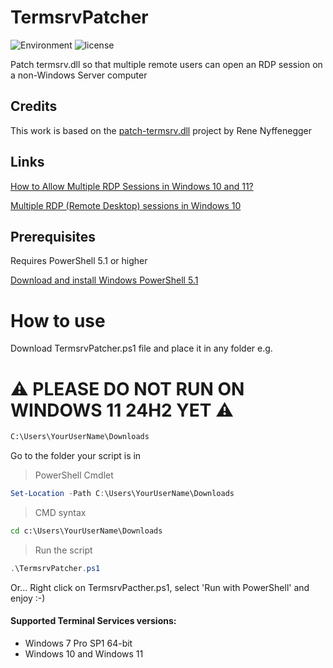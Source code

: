 # TermsrvPatcher
![Environment](https://img.shields.io/badge/Windows-7,%2010,%2011-brightgreen.svg)
![license](https://img.shields.io/github/license/fabianomsrc/TermsrvPatcher)

Patch termsrv.dll so that multiple remote users can open an RDP session on a non-Windows Server computer

## Credits
This work is based on the [patch-termsrv.dll](https://github.com/ReneNyffenegger/patch-termsrv.dll) project by Rene Nyffenegger

## Links
[How to Allow Multiple RDP Sessions in Windows 10 and 11?](http://woshub.com/how-to-allow-multiple-rdp-sessions-in-windows-10)

[Multiple RDP (Remote Desktop) sessions in Windows 10](https://www.mysysadmintips.com/windows/clients/545-multiple-rdp-remote-desktop-sessions-in-windows-10)

## Prerequisites
Requires PowerShell 5.1 or higher

[Download and install Windows PowerShell 5.1](https://www.microsoft.com/en-us/download/details.aspx?id=54616)

# How to use
Download TermsrvPatcher.ps1 file and place it in any folder e.g.

#  :warning: PLEASE DO NOT RUN ON WINDOWS 11 24H2 YET :warning:

```txt
C:\Users\YourUserName\Downloads
```

Go to the folder your script is in

> PowerShell Cmdlet

```powershell
Set-Location -Path C:\Users\YourUserName\Downloads
```
> CMD syntax

```cmd
cd c:\Users\YourUserName\Downloads
```

> Run the script
```powershell
.\TermsrvPatcher.ps1
```

Or... Right click on TermsrvPacther.ps1, select 'Run with PowerShell' and enjoy :-)

#### Supported Terminal Services versions:
 - Windows 7 Pro SP1 64-bit
 - Windows 10 and Windows 11
